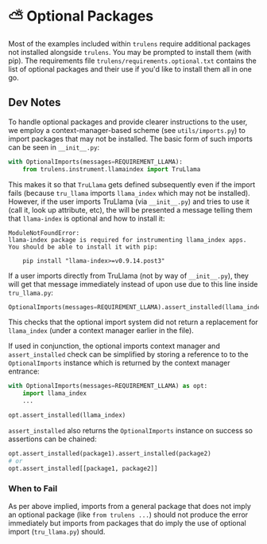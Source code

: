 # ⛅ Optional Packages

Most of the examples included within `trulens` require additional packages
not installed alongside `trulens`. You may be prompted to install them
(with pip). The requirements file `trulens/requirements.optional.txt`
contains the list of optional packages and their use if you'd like to install
them all in one go.

## Dev Notes

To handle optional packages and provide clearer instructions to the user, we
employ a context-manager-based scheme (see `utils/imports.py`) to import
packages that may not be installed. The basic form of such imports can be seen
in `__init__.py`:

```python
with OptionalImports(messages=REQUIREMENT_LLAMA):
    from trulens.instrument.llamaindex import TruLlama
```

This makes it so that `TruLlama` gets defined subsequently even if the import
fails (because `tru_llama` imports `llama_index` which may not be installed).
However, if the user imports TruLlama (via `__init__.py`) and tries to use it
(call it, look up attribute, etc), the will be presented a message telling them
that `llama-index` is optional and how to install it:

```
ModuleNotFoundError:
llama-index package is required for instrumenting llama_index apps.
You should be able to install it with pip:

    pip install "llama-index>=v0.9.14.post3"
```

If a user imports directly from TruLlama (not by way of `__init__.py`), they
will get that message immediately instead of upon use due to this line inside
`tru_llama.py`:

```python
OptionalImports(messages=REQUIREMENT_LLAMA).assert_installed(llama_index)
```

This checks that the optional import system did not return a replacement for
`llama_index` (under a context manager earlier in the file).

If used in conjunction, the optional imports context manager and
`assert_installed` check can be simplified by storing a reference to to the
`OptionalImports` instance which is returned by the context manager entrance:

```python
with OptionalImports(messages=REQUIREMENT_LLAMA) as opt:
    import llama_index
    ...

opt.assert_installed(llama_index)
```

`assert_installed` also returns the `OptionalImports` instance on success so
assertions can be chained:

```python
opt.assert_installed(package1).assert_installed(package2)
# or
opt.assert_installed[[package1, package2]]
```

### When to Fail

As per above implied, imports from a general package that does not imply an
optional package (like `from trulens ...`) should not produce the error
immediately but imports from packages that do imply the use of optional import
(`tru_llama.py`) should.
